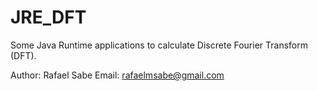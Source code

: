 # JRE_DFT
Some Java Runtime applications to calculate Discrete Fourier Transform (DFT).

Author: Rafael Sabe
Email: rafaelmsabe@gmail.com
